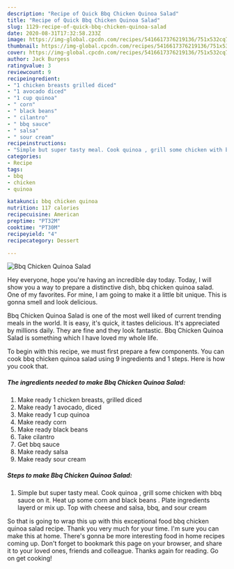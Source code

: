 ```yaml
---
description: "Recipe of Quick Bbq Chicken Quinoa Salad"
title: "Recipe of Quick Bbq Chicken Quinoa Salad"
slug: 1129-recipe-of-quick-bbq-chicken-quinoa-salad
date: 2020-08-31T17:32:58.233Z
image: https://img-global.cpcdn.com/recipes/5416617376219136/751x532cq70/bbq-chicken-quinoa-salad-recipe-main-photo.jpg
thumbnail: https://img-global.cpcdn.com/recipes/5416617376219136/751x532cq70/bbq-chicken-quinoa-salad-recipe-main-photo.jpg
cover: https://img-global.cpcdn.com/recipes/5416617376219136/751x532cq70/bbq-chicken-quinoa-salad-recipe-main-photo.jpg
author: Jack Burgess
ratingvalue: 3
reviewcount: 9
recipeingredient:
- "1 chicken breasts grilled diced"
- "1 avocado diced"
- "1 cup quinoa"
- " corn"
- " black beans"
- " cilantro"
- " bbq sauce"
- " salsa"
- " sour cream"
recipeinstructions:
- "Simple but super tasty meal. Cook quinoa , grill some chicken with bbq sauce on it. Heat up some corn and black beans . Plate ingredients layerd or mix up. Top with cheese and salsa, bbq, and sour cream"
categories:
- Recipe
tags:
- bbq
- chicken
- quinoa

katakunci: bbq chicken quinoa 
nutrition: 117 calories
recipecuisine: American
preptime: "PT32M"
cooktime: "PT30M"
recipeyield: "4"
recipecategory: Dessert

---
```



![Bbq Chicken Quinoa Salad](https://img-global.cpcdn.com/recipes/5416617376219136/751x532cq70/bbq-chicken-quinoa-salad-recipe-main-photo.jpg)

Hey everyone, hope you're having an incredible day today. Today, I will show you a way to prepare a distinctive dish, bbq chicken quinoa salad. One of my favorites. For mine, I am going to make it a little bit unique. This is gonna smell and look delicious.



Bbq Chicken Quinoa Salad is one of the most well liked of current trending meals in the world. It is easy, it's quick, it tastes delicious. It's appreciated by millions daily. They are fine and they look fantastic. Bbq Chicken Quinoa Salad is something which I have loved my whole life.


To begin with this recipe, we must first prepare a few components. You can cook bbq chicken quinoa salad using 9 ingredients and 1 steps. Here is how you cook that.

<!--inarticleads1-->

##### The ingredients needed to make Bbq Chicken Quinoa Salad:

1. Make ready 1 chicken breasts, grilled diced
1. Make ready 1 avocado, diced
1. Make ready 1 cup quinoa
1. Make ready  corn
1. Make ready  black beans
1. Take  cilantro
1. Get  bbq sauce
1. Make ready  salsa
1. Make ready  sour cream




<!--inarticleads2-->

##### Steps to make Bbq Chicken Quinoa Salad:

1. Simple but super tasty meal. Cook quinoa , grill some chicken with bbq sauce on it. Heat up some corn and black beans . Plate ingredients layerd or mix up. Top with cheese and salsa, bbq, and sour cream




So that is going to wrap this up with this exceptional food bbq chicken quinoa salad recipe. Thank you very much for your time. I'm sure you can make this at home. There's gonna be more interesting food in home recipes coming up. Don't forget to bookmark this page on your browser, and share it to your loved ones, friends and colleague. Thanks again for reading. Go on get cooking!
